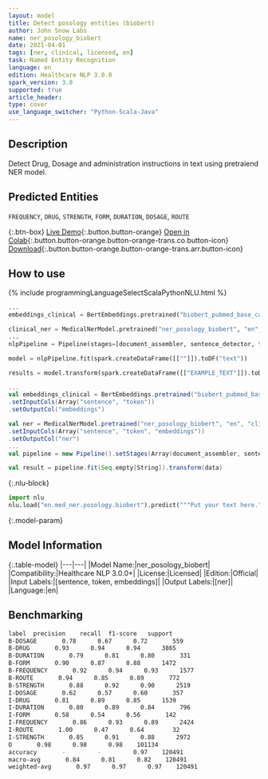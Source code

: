 ```yaml
---
layout: model
title: Detect posology entities (biobert)
author: John Snow Labs
name: ner_posology_biobert
date: 2021-04-01
tags: [ner, clinical, licensed, en]
task: Named Entity Recognition
language: en
edition: Healthcare NLP 3.0.0
spark_version: 3.0
supported: true
article_header:
type: cover
use_language_switcher: "Python-Scala-Java"
---
```



## Description


Detect Drug, Dosage and administration instructions in text using pretraiend NER model.


## Predicted Entities


`FREQUENCY`, `DRUG`, `STRENGTH`, `FORM`, `DURATION`, `DOSAGE`, `ROUTE`


{:.btn-box}
[Live Demo](https://demo.johnsnowlabs.com/healthcare/NER_POSOLOGY/){:.button.button-orange}
[Open in Colab](https://colab.research.google.com/github/JohnSnowLabs/spark-nlp-workshop/blob/master/tutorials/Certification_Trainings/Healthcare/1.Clinical_Named_Entity_Recognition_Model.ipynb){:.button.button-orange.button-orange-trans.co.button-icon}
[Download](https://s3.amazonaws.com/auxdata.johnsnowlabs.com/clinical/models/ner_posology_biobert_en_3.0.0_3.0_1617260806766.zip){:.button.button-orange.button-orange-trans.arr.button-icon}


## How to use






<div class="tabs-box" markdown="1">
{% include programmingLanguageSelectScalaPythonNLU.html %}

```python
...
embeddings_clinical = BertEmbeddings.pretrained("biobert_pubmed_base_cased").setInputCols(["sentence", "token"]).setOutputCol("embeddings")

clinical_ner = MedicalNerModel.pretrained("ner_posology_biobert", "en", "clinical/models").setInputCols(["sentence", "token", "embeddings"]).setOutputCol("ner")
...
nlpPipeline = Pipeline(stages=[document_assembler, sentence_detector, tokenizer, embeddings_clinical, clinical_ner, ner_converter])

model = nlpPipeline.fit(spark.createDataFrame([[""]]).toDF("text"))

results = model.transform(spark.createDataFrame([["EXAMPLE_TEXT"]]).toDF("text"))
```
```scala
...
val embeddings_clinical = BertEmbeddings.pretrained("biobert_pubmed_base_cased")
.setInputCols(Array("sentence", "token"))
.setOutputCol("embeddings")

val ner = MedicalNerModel.pretrained("ner_posology_biobert", "en", "clinical/models")
.setInputCols(Array("sentence", "token", "embeddings"))
.setOutputCol("ner")
...
val pipeline = new Pipeline().setStages(Array(document_assembler, sentence_detector, tokenizer, embeddings_clinical, ner, ner_converter))

val result = pipeline.fit(Seq.empty[String]).transform(data)
```


{:.nlu-block}
```python
import nlu
nlu.load("en.med_ner.posology.biobert").predict("""Put your text here.""")
```

</div>


{:.model-param}
## Model Information


{:.table-model}
|---|---|
|Model Name:|ner_posology_biobert|
|Compatibility:|Healthcare NLP 3.0.0+|
|License:|Licensed|
|Edition:|Official|
|Input Labels:|[sentence, token, embeddings]|
|Output Labels:|[ner]|
|Language:|en|


## Benchmarking


```bash
label  precision    recall  f1-score   support
B-DOSAGE       0.78      0.67      0.72       559
B-DRUG       0.93      0.94      0.94      3865
B-DURATION       0.79      0.81      0.80       331
B-FORM       0.90      0.87      0.88      1472
B-FREQUENCY       0.92      0.94      0.93      1577
B-ROUTE       0.94      0.85      0.89       772
B-STRENGTH       0.88      0.92      0.90      2519
I-DOSAGE       0.62      0.57      0.60       357
I-DRUG       0.81      0.89      0.85      1539
I-DURATION       0.80      0.89      0.84       796
I-FORM       0.58      0.54      0.56       142
I-FREQUENCY       0.86      0.93      0.89      2424
I-ROUTE       1.00      0.47      0.64        32
I-STRENGTH       0.85      0.91      0.88      2972
O       0.98      0.98      0.98    101134
accuracy       -         -         0.97    120491
macro-avg       0.84      0.81      0.82    120491
weighted-avg       0.97      0.97      0.97    120491
```
<!--stackedit_data:
eyJoaXN0b3J5IjpbMTI4NTU1NDEwN119
-->